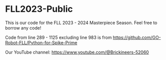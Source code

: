 # FLL2023-Public
This is our code for the FLL 2023 - 2024 Masterpiece Season. Feel free to borrow any code! 

Code from line 289 - 1125 excluding line 983 is from https://github.com/GO-Robot-FLL/Python-for-Spike-Prime

Our YouTube channel: https://www.youtube.com/@Brickineers-52060
